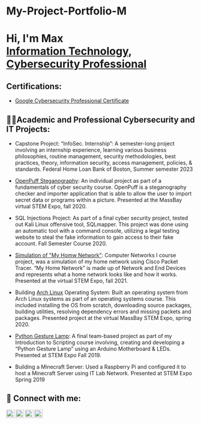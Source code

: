 # My-Project-Portfolio-M
<h1>Hi, I'm Max <br/><a href="https://github.com/joshmadakor1">Information Technology</a>, <a href="https://www.linkedin.com/in/joshmadakor/">Cybersecurity Professional</a> <a href="https://www.youtube.com/c/joshmadakor"></a></h1>

<h2>Certifications:</h2>

- [Google Cybersecurity Professional Certificate](https://coursera.org/share/f2a6e2619a4a14e1e979da3558232220)

<h2>👨‍💻Academic and Professional Cybersecurity and IT Projects:</h2>

- Capstone Project: “InfoSec. Internship”: A semester-long project involving an internship experience, learning various business philosophies, routine management, security methodologies, best practices, theory, information security, access management, policies, & standards. Federal Home Loan Bank of Boston, Summer semester 2023

- [OpenPuff Steganography](https://youtu.be/62st1m6ZdW8): An individual project as part of a fundamentals of cyber security course. OpenPuff is a steganography checker and importer application that is able to allow the user to import secret data or programs within a picture. Presented at the MassBay virtual STEM Expo, fall 2020.

- SQL Injections Project: As part of a final cyber security project, tested out Kali Linux offensive tool, SQLmapper. This project was done using an automatic tool with a command console, utilizing a legal testing website to steal the fake information to gain access to their fake account. Fall Semester Course 2020. 

- [Simulation of "My Homw Network"](https://youtu.be/aBRcQ8n086Q): Computer Networks I course project, was a simulation of my home network using Cisco Packet Tracer. “My Home Network” is made up of Network and End Devices and represents what a home network looks like and how it works.  Presented at the virtual STEM Expo, fall 2021.

- Building [Arch Linux](https://youtu.be/QJKEK6ZK0qQ) Operating System: Built an operating system from Arch Linux systems as part of an operating systems course. This included installing the OS from scratch, downloading source packages, building utilities, resolving dependency errors and missing packets and packages. Presented project at the virtual MassBay STEM Expo, spring 2020.

- [Python Gesture Lamp](https://youtube.com/shorts/Fr10d4d7gOI?feature=share): A final team-based project as part of my Introduction to Scripting course involving, creating and developing a “Python Gesture Lamp” using an Arduino Motherboard & LEDs. Presented at STEM Expo Fall 2019. 
  
- Building a Minecraft Server: Used a Raspberry Pi and configured it to host a Minecraft Server using IT Lab Network. Presented at STEM Expo Spring 2019

<h2> 🤳 Connect with me:</h2>

[<img align="left" alt="Max | YouTube" width="22px" src="https://cdn.jsdelivr.net/npm/simple-icons@v3/icons/youtube.svg" />][youtube]
[<img align="left" alt="Max | X" width="22px" src="https://cdn.jsdelivr.net/npm/simple-icons@v3/icons/twitter.svg" />][x]
[<img align="left" alt="Max | LinkedIn" width="22px" src="https://cdn.jsdelivr.net/npm/simple-icons@v3/icons/linkedin.svg" />][linkedin]
[<img align="left" alt="Max | Coursera" width="22px" src="https://cdn.jsdelivr.net/npm/simple-icons@v3/icons/linkedin.svg" />][coursera]

[x]: https://twitter.com/NavaaMax
[youtube]: https://www.youtube.com/channel/UCS_L_cQLDWPNrWS5nKgvkkw
[linkedin]: https://www.linkedin.com/in/max-navarrette/
[coursera]: https://www.coursera.org/user/6138440742f9fbc5d78a8202702a4a8c

<!--
**joshmadakor1/joshmadakor1** is a ✨ _special_ ✨ repository because its `README.md` (this file) appears on your GitHub profile.

Here are some ideas to get you started:

- 🔭 I’m currently working on ...
- 🌱 I’m currently learning ...
- 👯 I’m looking to collaborate on ...
- 🤔 I’m looking for help with ...
- 💬 Ask me about ...
- 📫 How to reach me: ...
- 😄 Pronouns: ...
- ⚡ Fun fact: ...
-->
